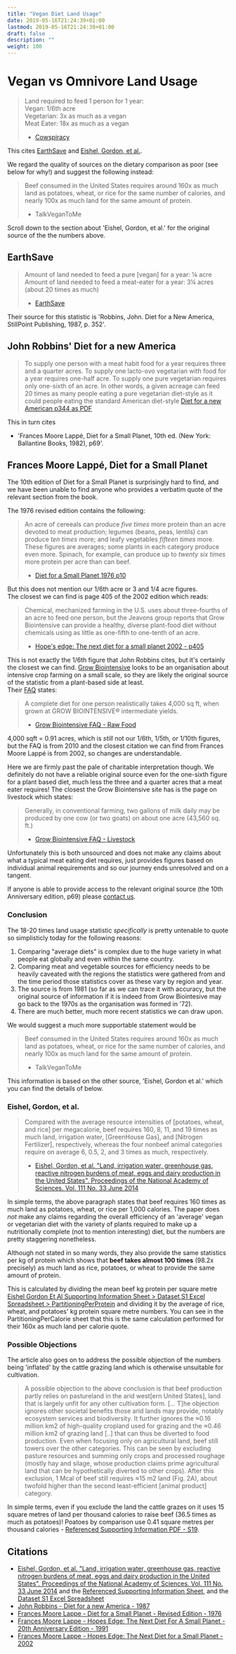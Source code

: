 ```yaml
---
title: "Vegan Diet Land Usage"
date: 2019-05-16T21:24:39+01:00
lastmod: 2019-05-16T21:24:39+01:00
draft: false
description: ""
weight: 100
---
```


# Vegan vs Omnivore Land Usage

>Land required to feed 1 person for 1 year:  
>Vegan: 1/6th acre  
>Vegetarian: 3x as much as a vegan  
>Meat Eater: 18x as much as a vegan  
> - [Cowspiracy](http://www.cowspiracy.com/facts)

This cites [EarthSave](http://www.earthsave.org/pdf/ofof2006.pdf) and [Eishel, Gordon, et al.]((https://www.pnas.org/content/111/33/11996.full)).   

We regard the quality of sources on the dietary comparison as poor (see below for why!) and suggest the following instead:

> Beef consumed in the United States requires around 160x as much land as potatoes, wheat, or rice for the same number of calories, and nearly 100x as much land for the same amount of protein.  
> - TalkVeganToMe 

Scroll down to the section about 'Eishel, Gordon, et al.' for the original source of the the numbers above.

## EarthSave

> Amount of land needed to feed a pure [vegan] for a year: ⅙ acre    
> Amount of land needed to feed a meat-eater for a year: 3¼	acres (about 20 times as much)  
> - [EarthSave](http://www.earthsave.org/pdf/ofof2006.pdf)

Their source for this statistic is 'Robbins, John. Diet for a New America, StillPoint Publishing, 1987, p. 352'.

## John Robbins' Diet for a new America

> To supply one person with a meat habit food for a year requires three and a quarter acres. To supply one lacto-ovo vegetarian with food for a year requires one-half acre. To supply one pure vegetarian requires only one-sixth of an acre. In other words, a given acreage can feed 20 times as many people eating a pure vegetarian diet-style as it could people eating the standard American diet-style [Diet for a new American p344 as PDF](https://ia802904.us.archive.org/21/items/JohnRobbinsDietForANewAmerica/John_Robbins_Diet_for_a_New_America.pdf)

This in turn cites 
-  'Frances Moore Lappé, Diet for a Small Planet, 10th ed. (New York: Ballantine Books, 1982), p69'. 

## Frances Moore Lappé, Diet for a Small Planet
The 10th edition of Diet for a Small Planet is surprisingly hard to find, and we have been unable to find anyone who provides a verbatim quote of the relevant section from the book.

The 1976 revised edition contains the following:

> An acre of cereeals can produce _five times_ more protein than an acre devoted to meat production; legumes (beans, peas, lentils) can produce _ten times_ more; and leafy vegetables _fifteen times_ more. These figures are averages; some plants in each category produce even more. Spinach, for example, can produce up to _twenty six times_ more protein per acre than can beef.  
> - [Diet for a Small Planet 1976 p10](https://archive.org/details/dietforsmallplan00lapp_2/page/10)

But this does not mention our 1/6th acre or 3 and 1/4 acre figures.  
The closest we can find is page 405 of the 2002 edition which reads:

> Chemical, mechanized farming in the U.S. uses about three-fourths of an acre to feed one person, but the Jeavons group reports that Grow Biointensive can provide a healthy, diverse plant-food diet without chemicals using as little as one-fifth to one-tenth of an acre.  
> - [Hope's edge: The next diet for a small planet 2002 - p405](https://archive.org/details/hopesedgenextdie00lapp/page/286)

This is not exactly the 1/6th figure that John Robbins cites, but it's certainly the closest we can find. [Grow Biointensive](http://www.growbiointensive.org/about_history.html) looks to be an organisation about intensive crop farming on a small scale, so they are likely the original source of the statistic from a plant-based side at least.  
Their [FAQ](http://www.growbiointensive.org/FAQ/FAQ_RawFood.html) states:

> A complete diet for one person realistically takes 4,000 sq ft, when grown at GROW BIOINTENSIVE® intermediate yields.  
> - [Grow Biointensive FAQ - Raw Food](http://www.growbiointensive.org/FAQ/FAQ_RawFood.html)

4,000 sqft = 0.91 acres, which is _still_ not our 1/6th, 1/5th, or 1/10th figures, but the FAQ is from 2010 and the closest citation we can find from Frances Moore Lappé is from 2002, so changes are understandable.

Here we are firmly past the pale of charitable interpretation though. We definitely do not have a reliable original source even for the one-sixth figure for a plant based diet, much less the three and a quarter acres that a meat eater requires! The closest the Grow Biointensive site has is the page on livestock which states:

> Generally, in conventional farming, two gallons of milk daily may be produced by one cow (or two goats) on about one acre (43,560 sq. ft.)
> - [Grow Biointensive FAQ - Livestock](http://www.growbiointensive.org/FAQ/FAQ_Livestock.html)

Unfortunately this is both unsourced and does not make any claims about what a typical meat eating diet requires, just provides figures based on individual animal requirements and so our journey ends unresolved and on a tangent.

If anyone is able to provide access to the relevant original source (the 10th Anniversary edition, p69) please [contact us](https://talkvegantome.freshdesk.com/support/tickets/new).

### Conclusion

The 18-20 times land usage statistic _specifically_ is pretty untenable to quote so simplisticly today for the following reasons:

1. Comparing "average diets" is complex due to the huge variety in what people eat globally and even within the same country.
2. Comparing meat and vegetable sources for efficiency needs to be heavily caveated with the regions the statistics were gathered from and the time period those statistics cover as these vary by region and year.
3. The source is from 1981 (so far as we can trace it with accuracy, but the original source of information if it is indeed from Grow Biointesive may go back to the 1970s as the organisation was formed in '72).
4. There are much better, much more recent statistics we can draw upon.

We would suggest a much more supportable statement would be 

> Beef consumed in the United States requires around 160x as much land as potatoes, wheat, or rice for the same number of calories, and nearly 100x as much land for the same amount of protein.  
> - TalkVeganToMe 

This information is based on the other source, 'Eishel, Gordon et al.' which you can find the details of below.

### Eishel, Gordon, et al.

> Compared with the average resource intensities of [potatoes, wheat, and rice] per megacalorie, beef requires 160, 8, 11, and 19 times as much land, irrigation water, [GreenHouse Gas], and [Nitrogen Fertilizer], respectively, whereas the four nonbeef animal categories require on average 6, 0.5, 2, and 3 times as much, respectively.
> -  [Eishel, Gordon, et al. "Land, irrigation water, greenhouse gas, reactive nitrogen burdens of meat, eggs and dairy production in the United States". Proceedings of the National Academy of Sciences. Vol. 111 No. 33 June 2014](https://www.pnas.org/content/111/33/11996.full)

In simple terms, the above paragraph states that beef requires 160 times as much land as potatoes, wheat, or rice per 1,000 calories. The paper does _not_ make any claims regarding the overall efficiency of an 'average' vegan or vegetarian diet with the variety of plants required to make up a nutritionally complete (not to mention interesting) diet, but the numbers are pretty staggering nonetheless.

Although not stated in so many words, they also provide the same statistics per kg of protein which shows that **beef takes almost 100 times** (98.2x precisely) as much land as rice, potatoes, or wheat to provide the same amount of protein.  

This is calculated by dividing the mean beef kg protein per square metre
[Eishel Gordon Et Al Supporting Information Sheet > Dataset S1 Excel Spreadsheet > PartitioningPerProtein](https://www.pnas.org/content/pnas/suppl/2014/07/19/1402183111.DCSupplemental/pnas.201402183SI.pdf) and dividing it by the average of rice, wheat, and potatoes' kg protein square metre numbers. You can see in the PartitioningPerCalorie sheet that this is the same calculation performed for their 160x as much land per calorie quote.

### Possible Objections

The article also goes on to address the possible objection of the numbers being 'inflated' by the cattle grazing land which is otherwise unsuitable for cultivation.

> A possible objection to the above conclusion is that beef production partly relies on pastureland in the arid west[ern United States], land that is largely unfit for any other cultivation form. [... T]he objection ignores other societal benefits those arid lands may provide, notably ecosystem services and biodiversity. It further ignores the ≈0.16 million km2 of high-quality cropland used for grazing and the ≈0.46 million km2 of grazing land [..] that can thus be diverted to food production. Even when focusing only on agricultural land, beef still towers over the other categories. This can be seen by excluding pasture resources and summing only crops and processed roughage (mostly hay and silage, whose production claims prime agricultural land that can be hypothetically diverted to other crops). After this exclusion, 1 Mcal of beef still requires ≈15 m2 land (Fig. 2A), about twofold higher than the second least-efficient [animal product] category.

In simple terms, even if you exclude the land the cattle grazes on it uses 15 square metres of land per thousand calories to raise beef (36.5 times as much as potatoes)! Poatoes by comparison use 0.41 square metres per thousand calories - [Referenced Supporting Information PDF - S19](https://www.pnas.org/content/pnas/suppl/2014/07/19/1402183111.DCSupplemental/pnas.201402183SI.pdf).


## Citations

-  [Eishel, Gordon, et al. "Land, irrigation water, greenhouse gas, reactive nitrogen burdens of meat, eggs and dairy production in the United States". Proceedings of the National Academy of Sciences. Vol. 111 No. 33 June 2014](https://www.pnas.org/content/111/33/11996.full) and the [Referenced Supporting Information Sheet](https://www.pnas.org/content/pnas/suppl/2014/07/19/1402183111.DCSupplemental/pnas.201402183SI.pdf), and the [Dataset S1 Excel Spreadsheet](http://www.pnas.org/lookup/suppl/doi:10.1073/pnas.1402183111/-/DCSupplemental/pnas.1402183111.sd01.xlsx)
- [John Robbins - Diet for a new America - 1987](https://archive.org/details/JohnRobbinsDietForANewAmerica/)
- [Frances Moore Lappe - Diet for a Small Planet - Revised Edition - 1976](https://archive.org/details/dietforsmallplan00lapp_2)
- [Frances Moore Lappe - Hopes Edge: The Next Diet For A Small Planet - 20th Anniversary Edition - 1991](https://archive.org/details/HopesEdgeTheNextDietForASmallPlanet)
- [Frances Moore Lappe - Hopes Edge: The Next Diet for a Small Planet - 2002](https://archive.org/details/hopesedgenextdie00lapp)